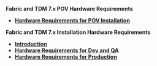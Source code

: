 <strong>Fabric and TDM 7.x POV Hardware Requirements<strong>
        

<ul>
<li><a href="/articles/98_maintenance_and_operational/Fabric_And_TDM_Hardware_Requirements/04_hardware_requirements_for_POV.md">Hardware Requirements for POV Installation</a></li>
</ul>

<strong>Fabric and TDM 7.x Installation  Hardware Requirements<strong>
<ul>
<li><a href="/articles/98_maintenance_and_operational/Fabric_And_TDM_Hardware_Requirements/01_hardware_requirements_introduction.md">Introduction</a></li>
<li><a href="/articles/98_maintenance_and_operational/Fabric_And_TDM_Hardware_Requirements/02_hardware_req_for_dev_qa.md">Hardware Requirements for Dev and QA</a></li>
<li><a href="/articles/98_maintenance_and_operational/Fabric_And_TDM_Hardware_Requirements/03_hardware_req_for_prod.md">Hardware Requirements for Production</a></li>
</ul>
